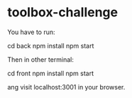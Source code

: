 # toolbox-challenge

You have to run:

cd back
npm install
npm start

Then in other terminal: 

cd front
npm install
npm start

ang visit localhost:3001 in your browser.
